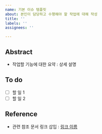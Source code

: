 ```yaml
---
name: 기본 이슈 템플릿
about: 본인이 담당하고 수행해야 할 작업에 대해 작성
title: ''
labels: ''
assignees: ''

---
```


## Abstract
* 작업할 기능에 대한 요약
: 상세 설명

## To do
- [ ] 할 일 1
- [ ] 할 일 2

## Reference
* 관련 참조 문서 링크 삽입
: [링크 이름](url)
